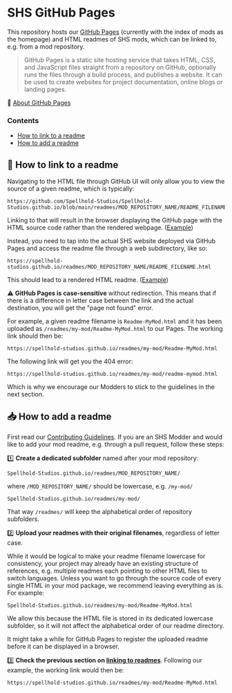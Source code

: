 # SHS GitHub Pages
This repository hosts our [GitHub Pages](https://spellhold-studios.github.io/) (currently with the index of mods as the homepage) and HTML readmes of SHS mods, which can be linked to, e.g. from a mod repository.

> GitHub Pages is a static site hosting service that takes HTML, CSS, and JavaScript files straight from a repository on GitHub, optionally runs the files through a build process, and publishes a website. It can be used to create websites for project documentation, online blogs or landing pages.

:link: [About GitHub Pages](https://docs.github.com/en/pages/getting-started-with-github-pages/about-github-pages)

### Contents

- [How to link to a readme](#thinking-how-to-link-to-a-readme)
- [How to add a readme](#inbox_tray-how-to-add-a-readme)

## :thinking: How to link to a readme

Navigating to the HTML file through GitHub UI will only allow you to view the source of a given readme, which is typically:

```
https://github.com/Spellhold-Studios/Spellhold-Studios.github.io/blob/main/readmes/MOD_REPOSITORY_NAME/README_FILENAME.html
```

Linking to that will result in the browser displaying the GitHub page with the HTML source code rather than the rendered webpage. ([Example](https://github.com/Spellhold-Studios/Spellhold-Studios.github.io/blob/main/readmes/template-gwendolyne/mymod-readme-english.html))

Instead, you need to tap into the actual SHS website deployed via GitHub Pages and access the readme file through a web subdirectory, like so:

```
https://spellhold-studios.github.io/readmes/MOD_REPOSITORY_NAME/README_FILENAME.html
```

This should lead to a rendered HTML readme. ([Example](https://spellhold-studios.github.io/readmes/template-gwendolyne/mymod-readme-english.html))

:warning: **GitHub Pages is case-sensitive** without redirection. This means that if there is a difference in letter case between the link and the actual destination, you will get the "page not found" error.

For example, a given readme filename is `Readme-MyMod.html` and it has been uploaded as `/readmes/my-mod/Readme-MyMod.html` to our Pages. The working link should then be:

```
https://spellhold-studios.github.io/readmes/my-mod/Readme-MyMod.html
```

The following link will get you the 404 error:

```
https://spellhold-studios.github.io/readmes/my-mod/readme-mymod.html
```

Which is why we encourage our Modders to stick to the guidelines in the next section.

## :inbox_tray: How to add a readme

First read our [Contributing Guidelines](https://github.com/Spellhold-Studios/.github/blob/main/CONTRIBUTING.md). If you are an SHS Modder and would like to add your mod readme, e.g. through a pull request, follow these steps:

:one: **Create a dedicated subfolder** named after your mod repository:
   
`Spellhold-Studios.github.io/readmes/MOD_REPOSITORY_NAME/`
   
where `/MOD_REPOSITORY_NAME/` should be lowercase, e.g. `/my-mod/`

`Spellhold-Studios.github.io/readmes/my-mod/`

That way `/readmes/` will keep the alphabetical order of repository subfolders.

:two: **Upload your readmes with their original filenames**, regardless of letter case.

While it would be logical to make your readme filename lowercase for consistency, your project may already have an existing structure of references, e.g. multiple readmes each pointing to other HTML files to switch languages. Unless you want to go through the source code of every single HTML in your mod package, we recommend leaving everything as is. For example:

`Spellhold-Studios.github.io/readmes/my-mod/Readme-MyMod.html`
   
We allow this because the HTML file is stored in its dedicated lowercase subfolder, so it will not affect the alphabetical order of our readme directory.

It might take a while for GitHub Pages to register the uploaded readme before it can be displayed in a browser.

:three: **Check the previous section on [linking to readmes](#thinking-how-to-link-to-a-readme)**. Following our example, the working link would then be:

```
https://spellhold-studios.github.io/readmes/my-mod/Readme-MyMod.html
```
